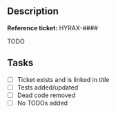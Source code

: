 ## Description

<!-- Update PR title to `HYRAX-####: short description`>
<!-- If no ticket exists for this issue yet, consider creating one -->
**Reference ticket:** HYRAX-####

<!-- Description of task -->
TODO

## Tasks
<!-- Ignore or delete any irrelevant items -->
- [ ] Ticket exists and is linked in title
- [ ] Tests added/updated
- [ ] Dead code removed
- [ ] No TODOs added
